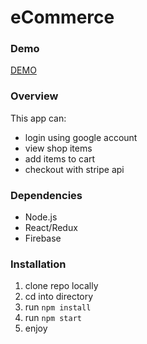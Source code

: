 # eCommerce

### Demo
[DEMO](https://ecommerce-live.herokuapp.com)

### Overview
This app can:
* login using google account
* view shop items
* add items to cart
* checkout with stripe api

### Dependencies
* Node.js
* React/Redux
* Firebase

### Installation
1. clone repo locally
1. cd into directory
1. run `npm install`
1. run `npm start`
1. enjoy